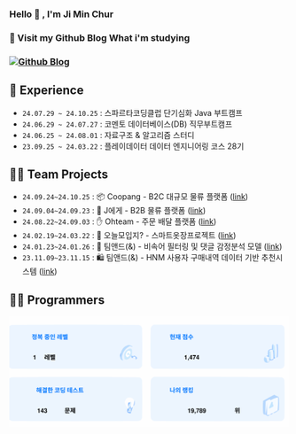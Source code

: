### Hello 👋 , I'm Ji Min Chur

### **🤖 Visit my Github Blog What i'm studying**

### [![Github Blog](https://img.shields.io/badge/Github_Blog-8B89CC?style=for-the-badge&logo=About.me&logoColor=white)](https://jiminchur.github.io/)

## 📕 Experience
* `24.07.29 ~ 24.10.25` : 스파르타코딩클럽 단기심화 Java 부트캠프
* `24.06.29 ~ 24.07.27` : 코멘토 데이터베이스(DB) 직무부트캠프
* `24.06.25 ~ 24.08.01` : 자료구조 & 알고리즘 스터디
* `23.09.25 ~ 24.03.22` : 플레이데이터 데이터 엔지니어링 코스 28기

## 👬🏻 Team Projects
* `24.09.24~24.10.25` : 📦 Coopang - B2C 대규모 물류 플랫폼 ([link](https://github.com/dev-wonny/coopang))
* `24.09.04~24.09.23` : 📄 J에게 - B2B 물류 플랫폼 ([link](https://github.com/ForJJJ/DeliverySystem))
* `24.08.22~24.09.03` : ✋ Ohteam - 주문 배달 플랫폼 ([link](https://github.com/jiminchur/Project_FoodToGoWeb))
* `24.02.19~24.03.22` : 🚪 오늘모입지? - 스마트옷장프로젝트 ([link](https://github.com/jiminchur/PlayData-28_Smart-Closet))
* `24.01.23~24.01.26` : 🤬 팀앤드(&) - 비속어 필터링 및 댓글 감정분석 모델 ([link](https://github.com/jiminchur/PlayData-28_Badword-filter-Sentiment-analysis))
* `23.11.09~23.11.15` : 🛍️ 팀앤드(&) - HNM 사용자 구매내역 데이터 기반 추천시스템 ([link](https://github.com/jiminchur/PlayData-28_HNMdata-Recommendation-Website))

## 🧑‍🎓 Programmers
[![](https://github.com/jiminchur/github-programmers-rank/blob/master/lib/result.svg)](https://github.com/libtv/github-programmers-rank)




